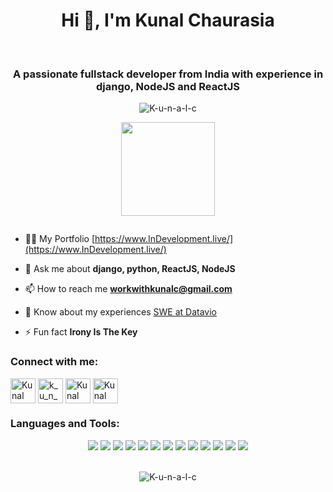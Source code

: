 <h1 align="center">Hi 👋, I'm Kunal Chaurasia</h1>
<br>

<h3 align="center">A passionate fullstack developer from India with experience in django, NodeJS and ReactJS</h3>

<p align="center"> <img src="https://komarev.com/ghpvc/?username=K-u-n-a-l-c&label=Profile%20views&color=0e75b6&style=flat" alt="K-u-n-a-l-c" /> </p>

<div align="center" width="100%" margin-top="10px">
<!--     <img height="150" src="https://github-readme-stats.vercel.app/api/top-langs/?username=K-u-n-a-l-c&layout=compact&theme=dracula"> -->
    <img height="150" src="https://github-readme-stats.vercel.app/api?username=K-u-n-a-l-c&show_icons=true&theme=dracula&count_private=t&hide=stars">
</div>



<p align="left"> <a href="https://twitter.com/" target="blank"><img src="https://img.shields.io/twitter/follow/?logo=twitter&style=for-the-badge" alt="" /></a> </p>



- 👨‍💻 My Portfolio [https://www.InDevelopment.live/](https://www.InDevelopment.live/)

- 💬 Ask me about **django, python, ReactJS, NodeJS**

- 📫 How to reach me **workwithkunalc@gmail.com**

- 📄 Know about my experiences [SWE at Datavio](https://www.datavio.co/)

- ⚡ Fun fact **Irony Is The Key**



<h3 align="left">Connect with me:</h3>
<p align="left">
<a href="[https://linkedin.com/in/kunalc123](https://www.linkedin.com/in/kunalc123/)" target="blank"><img align="center" src="https://img.icons8.com/fluent/48/000000/linkedin.png" alt="Kunal Chaurasia"  width="40" /></a>
<a href="https://instagram.com/k_u_n_a_l_c" target="blank"><img align="center" src="https://img.icons8.com/fluent/48/000000/instagram-new.png" alt="k_u_n_a_l_c" width="40" /></a>
<a href="https://www.codechef.com/users/kunalc" target="blank"><img align="center" src="https://i.pinimg.com/736x/c5/d9/fc/c5d9fc1e18bcf039f464c2ab6cfb3eb6.jpg" alt="Kunal Chaurasia" width="40" /></a>
<a href="https://codeforces.com/profile/k_u_n_a_l_c" target="blank"><img align="center" src="https://media.licdn.com/dms/image/D4E03AQFb1d-dChfwbg/profile-displayphoto-shrink_200_200/0/1684074141995?e=2147483647&v=beta&t=AfJkQs7z4Cj_EPIK7IzLL_ObdH9wmokKQJR8niO_Ibg" alt="Kunal Chaurasia" width="40" /></a>
</p>

<h3 align="left">Languages and Tools:</h3>
<div align="center" margin-top = "10px" margin-bottom="10px">
    <img src="https://img.icons8.com/color/48/000000/django.png"/>
    <img src="https://img.icons8.com/nolan/54/api-settings.png"/>
    <img src="https://img.icons8.com/color/48/000000/bootstrap.png"/>
    <img src="https://img.icons8.com/color/48/000000/react-native.png"/>
    <img src="https://img.icons8.com/?size=48&id=hsPbhkOH4FMe&format=png"/>
    <img src="https://img.icons8.com/fluency/48/000000/chatbot.png"/>
    <img src="https://img.icons8.com/color/48/000000/python.png"/>
    <img src="https://img.icons8.com/?size=48&id=38561&format=png"/>
    <img src="https://img.icons8.com/?size=48&id=74402&format=png"/>
    <img src="https://img.icons8.com/color/48/000000/css3.png"/>
    <img src="https://img.icons8.com/color/48/000000/javascript.png"/>
    <img src="https://img.icons8.com/color/48/000000/c-plus-plus-logo.png"/>
    <img src="https://img.icons8.com/color/48/000000/html-5--v1.png"/>
</div>    
<br>
<!-- <p><img align="left" src="https://github-readme-stats.vercel.app/api/top-langs?username=K-u-n-a-l-c&show_icons=true&locale=en&layout=compact" alt="K-u-n-a-l-c" /></p>

<p>&nbsp;<img align="center" src="https://github-readme-stats.vercel.app/api?username=K-u-n-a-l-c&show_icons=true&locale=en" alt="K-u-n-a-l-c" /></p> -->

<p align="center"><img align="center" src="https://github-readme-streak-stats.herokuapp.com/?user=K-u-n-a-l-c&" alt="K-u-n-a-l-c" /></p>


